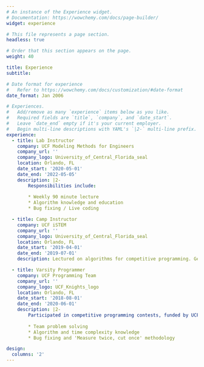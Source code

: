```yaml
---
# An instance of the Experience widget.
# Documentation: https://wowchemy.com/docs/page-builder/
widget: experience

# This file represents a page section.
headless: true

# Order that this section appears on the page.
weight: 40

title: Experience
subtitle:

# Date format for experience
#   Refer to https://wowchemy.com/docs/customization/#date-format
date_format: Jan 2006

# Experiences.
#   Add/remove as many `experience` items below as you like.
#   Required fields are `title`, `company`, and `date_start`.
#   Leave `date_end` empty if it's your current employer.
#   Begin multi-line descriptions with YAML's `|2-` multi-line prefix.
experience:
  - title: Lab Instructor
    company: UCF Modeling Methods for Engineers
    company_url: ''
    company_logo: University_of_Central_Florida_seal
    location: Orlando, FL
    date_start: '2020-05-01'
    date_end: '2022-05-05'
    description: |2-
        Responsibilities include:
        
        * Weekly 90 minute lecture
        * Algorithm knowledge and education
        * Bug fixing / Live coding

  - title: Camp Instructor
    company: UCF iSTEM
    company_url: ''
    company_logo: University_of_Central_Florida_seal
    location: Orlando, FL
    date_start: '2019-04-01'
    date_end: '2019-07-01'
    description: Lectured on algorithms for competitive programming. Generated problems, solutions, and data for practice contests. Requires knowledge of algorithm applications and teaching ability.

  - title: Varsity Programmer
    company: UCF Programming Team
    company_url: ''
    company_logo: UCF_Knights_logo
    location: Orlando, FL
    date_start: '2018-08-01'
    date_end: '2020-06-01'
    description: |2-
        Participated in competitive programming contests, funded by UCF's CECS department. Skills include:
        
        * Team problem solving
        * Algorithm and time complexity knowledge
        * Bug fixing and 'Measure twice, cut once' methodology

design:
  columns: '2'
---
```

